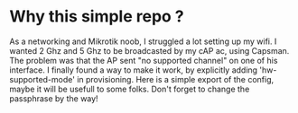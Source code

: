 # Why this simple repo ?

As a networking and Mikrotik noob, I struggled a lot setting up my wifi. I wanted 2 Ghz and 5 Ghz to be broadcasted by my cAP ac, using Capsman. The problem was that the AP sent "no supported channel" on one of his interface. I finally found a way to make it work, by explicitly adding 'hw-supported-mode' in provisioning. Here is a simple export of the config, maybe it will be usefull to some folks. Don't forget to change the passphrase by the way! 
